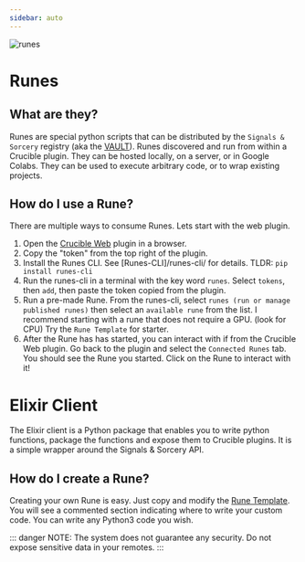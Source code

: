 ```yaml
---
sidebar: auto
---
```


![runes](/sas_elixir.png)

# Runes

## What are they?
Runes are special python scripts that can be distributed by the `Signals & Sorcery` registry (aka the [VAULT](/vault)).  Runes discovered and run from within a Crucible plugin.  They can be hosted locally, on a server, or in Google Colabs.  They can be used to execute arbitrary code, or to wrap existing projects. 

## How do I use a Rune?

There are multiple ways to consume Runes.  Lets start with the web plugin.

1. Open the [Crucible Web](https://dawnet.tools/) plugin in a browser.
2. Copy the "token" from the top right of the plugin.
3. Install the Runes CLI. See [Runes-CLI]/runes-cli/ for details.  TLDR: `pip install runes-cli` 
4. Run the runes-cli in a terminal with the key word `runes`.  Select `tokens`, then `add`, then paste the token copied from the plugin.
5. Run a pre-made Rune. From the runes-cli, select `runes (run or manage published runes)` then select an `available rune` from the list. I recommend starting with a rune that does not require a GPU. (look for CPU) Try the `Rune Template` for starter.
6. After the Rune has has started, you can interact with if from the Crucible Web plugin.  Go back to the plugin and select the `Connected Runes` tab.  You should see the Rune you started.  Click on the Rune to interact with it! 

# Elixir Client

The Elixir client is a Python package that enables you to write python functions, package the functions and expose them to Crucible plugins.  It is a simple wrapper around the Signals & Sorcery API.


## How do I create a Rune?
Creating your own Rune is easy.  Just copy and modify the [Rune Template](https://github.com/shiehn/dawnet-remotes/blob/main/DAWNet_Remote_template.ipynb).  You  will see a commented section indicating where to write your custom code.  You can write any Python3 code you wish.  

::: danger
NOTE: The system does not guarantee any security.  Do not expose sensitive data in your remotes.
:::